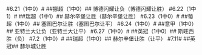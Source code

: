 ﻿#6.21（1中0）#
##挪超（1中0）##
博德闪耀让负（博德闪耀让胜）
#6.22（1中1）#
##瑞超（1中1）##
赫尔辛堡让胜（赫尔辛堡让胜）
#6.23（1中0）#
##葡超（1中0）##
塞图巴尔让胜（塞图巴尔让平）
#6.24（1中0）#
##意甲（1中0）##
亚特兰大让负（亚特兰大让平）
#6.27（1中0）#
##英冠（1中0）##
斯旺西胜（负）
#7.2（1中0）#
##瑞超（1中0）##
赫尔辛堡让胜（让平）
#7.11#
##英冠##
赫尔城让胜